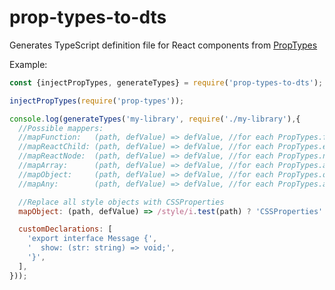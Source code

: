 # prop-types-to-dts

Generates TypeScript definition file for React components from [PropTypes](https://reactjs.org/docs/typechecking-with-proptypes.html)

Example:
```javascript
const {injectPropTypes, generateTypes} = require('prop-types-to-dts');

injectPropTypes(require('prop-types'));

console.log(generateTypes('my-library', require('./my-library'),{
  //Possible mappers:
  //mapFunction:   (path, defValue) => defValue, //for each PropTypes.func
  //mapReactChild: (path, defValue) => defValue, //for each PropTypes.element
  //mapReactNode:  (path, defValue) => defValue, //for each PropTypes.node
  //mapArray:      (path, defValue) => defValue, //for each PropTypes.array
  //mapObject:     (path, defValue) => defValue, //for each PropTypes.object
  //mapAny:        (path, defValue) => defValue, //for each PropTypes.any

  //Replace all style objects with CSSProperties
  mapObject: (path, defValue) => /style/i.test(path) ? 'CSSProperties' : defValue, 

  customDeclarations: [
    'export interface Message {',
    '  show: (str: string) => void;',
    '}',
  ],
}));
```